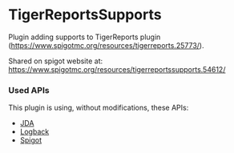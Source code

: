 # TigerReportsSupports
Plugin adding supports to TigerReports plugin (https://www.spigotmc.org/resources/tigerreports.25773/).

Shared on spigot website at: https://www.spigotmc.org/resources/tigerreportssupports.54612/

### Used APIs
This plugin is using, without modifications, these APIs:
* [JDA](https://github.com/DV8FromTheWorld/JDA)
* [Logback](https://logback.qos.ch/)
* [Spigot](https://www.spigotmc.org/)

